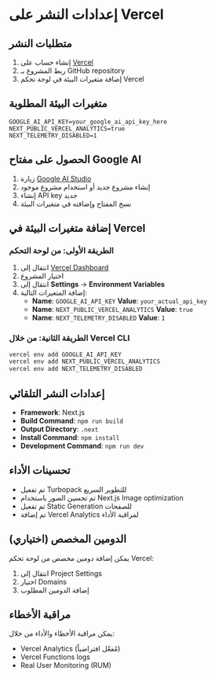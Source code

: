 # إعدادات النشر على Vercel

## متطلبات النشر
1. إنشاء حساب على [Vercel](https://vercel.com)
2. ربط المشروع بـ GitHub repository
3. إضافة متغيرات البيئة في لوحة تحكم Vercel

## متغيرات البيئة المطلوبة
```
GOOGLE_AI_API_KEY=your_google_ai_api_key_here
NEXT_PUBLIC_VERCEL_ANALYTICS=true
NEXT_TELEMETRY_DISABLED=1
```

## الحصول على مفتاح Google AI

1. زيارة [Google AI Studio](https://aistudio.google.com/app/apikey)
2. إنشاء مشروع جديد أو استخدام مشروع موجود
3. إنشاء API key جديد
4. نسخ المفتاح وإضافته في متغيرات البيئة

## إضافة متغيرات البيئة في Vercel

### الطريقة الأولى: من لوحة التحكم
1. انتقال إلى [Vercel Dashboard](https://vercel.com/dashboard)
2. اختيار المشروع
3. انتقال إلى **Settings** → **Environment Variables**
4. إضافة المتغيرات التالية:
   - **Name**: `GOOGLE_AI_API_KEY` **Value**: `your_actual_api_key`
   - **Name**: `NEXT_PUBLIC_VERCEL_ANALYTICS` **Value**: `true`
   - **Name**: `NEXT_TELEMETRY_DISABLED` **Value**: `1`

### الطريقة الثانية: من خلال Vercel CLI
```bash
vercel env add GOOGLE_AI_API_KEY
vercel env add NEXT_PUBLIC_VERCEL_ANALYTICS
vercel env add NEXT_TELEMETRY_DISABLED
```

## إعدادات النشر التلقائي
- **Framework**: Next.js
- **Build Command**: `npm run build`
- **Output Directory**: `.next`
- **Install Command**: `npm install`
- **Development Command**: `npm run dev`

## تحسينات الأداء
- تم تفعيل Turbopack للتطوير السريع
- تم تحسين الصور باستخدام Next.js Image optimization
- تم تفعيل Static Generation للصفحات
- تم إضافة Vercel Analytics لمراقبة الأداء

## الدومين المخصص (اختياري)
يمكن إضافة دومين مخصص من لوحة تحكم Vercel:
1. انتقال إلى Project Settings
2. اختيار Domains
3. إضافة الدومين المطلوب

## مراقبة الأخطاء
يمكن مراقبة الأخطاء والأداء من خلال:
- Vercel Analytics (مُفعّل افتراضياً)
- Vercel Functions logs
- Real User Monitoring (RUM)